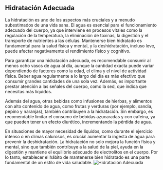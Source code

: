 ## Hidratación Adecuada

La hidratación es uno de los aspectos más cruciales y a menudo subestimados de una vida sana. El agua es esencial para el funcionamiento adecuado del cuerpo, ya que interviene en procesos vitales como la regulación de la temperatura, la eliminación de toxinas, la digestión y el transporte de nutrientes a las células. Mantenerse bien hidratado es fundamental para la salud física y mental, y la deshidratación, incluso leve, puede afectar negativamente el rendimiento físico y cognitivo.

Para garantizar una hidratación adecuada, es recomendable consumir al menos ocho vasos de agua al día, aunque la cantidad exacta puede variar dependiendo de factores como la edad, el clima y el nivel de actividad física. Beber agua regularmente a lo largo del día es más efectivo que consumir grandes cantidades de una sola vez. Además, es importante prestar atención a las señales del cuerpo, como la sed, que indica que necesitas más líquidos.

Además del agua, otras bebidas como infusiones de hierbas, y alimentos con alto contenido de agua, como frutas y verduras (por ejemplo, sandía, pepino y naranjas), también contribuyen a la hidratación. Sin embargo, es recomendable limitar el consumo de bebidas azucaradas y con cafeína, ya que pueden tener un efecto diurético, incrementando la pérdida de agua.

En situaciones de mayor necesidad de líquidos, como durante el ejercicio intenso o en climas calurosos, es crucial aumentar la ingesta de agua para prevenir la deshidratación. La hidratación no solo mejora la función física y mental, sino que también contribuye a la salud de la piel, ayuda en la digestión y mantiene el equilibrio adecuado de electrolitos en el cuerpo. Por lo tanto, establecer el hábito de mantenerse bien hidratado es una parte fundamental de un estilo de vida saludable.
![Hidratación Adecuada](Hidratacion.jpeg)
